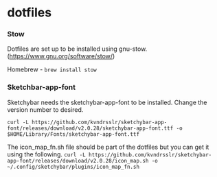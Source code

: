 # dotfiles

### Stow
Dotfiles are set up to be installed using gnu-stow. (https://www.gnu.org/software/stow/)

Homebrew - `brew install stow`


### Sketchbar-app-font
Sketchybar needs the sketchybar-app-font to be installed. Change the version number to desired. 

`curl -L https://github.com/kvndrsslr/sketchybar-app-font/releases/download/v2.0.28/sketchybar-app-font.ttf -o $HOME/Library/Fonts/sketchybar-app-font.ttf`

The icon_map_fn.sh file should be part of the dotfiles but you can get it using the following. 
`curl -L https://github.com/kvndrsslr/sketchybar-app-font/releases/download/v2.0.28/icon_map.sh -o ~/.config/sketchybar/plugins/icon_map_fn.sh`

